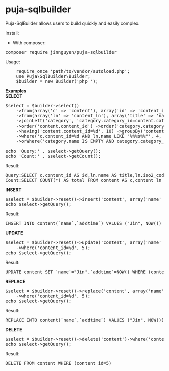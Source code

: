 # puja-sqlbuilder
Puja-SqlBuilder allows users to build quickly and easily complex.

Install:
- With composer:
<pre>composer require jinnguyen/puja-sqlbuilder</pre>
Usage:
<pre>
    require_once 'path/to/vendor/autoload.php';
    use Puja\SqlBuilder\Builder;
    $builder = new Builder('php_');
</pre>


<strong>Examples</strong><br />
<strong>SELECT</strong>
<pre>
$select = $builder->select()
    ->from(array('c' => 'content'), array('id' => 'content_id'))
    ->from(array('ln' => 'content_ln'), array('title' => 'name', 'iso2_code'))
    ->joinLeft('category', 'category.category_id=content.category_id', array('name', 'category_id'))
    ->order('content.content_id') ->order('category.category_id', Builder::ORDER_DESC) ->limit(10)
    ->having('content.content_id=%d', 10) ->groupBy('content.content_id')
    ->where('c.content_id=%d AND ln.name LIKE "%%%s%%"', 4, 'search term')
    ->orWhere('category.name IS EMPTY AND category.category_id >= %d', 5);

echo 'Query:' . $select->getQuery();
echo 'Count:' . $select->getCount();</pre>

Result:
<pre>
Query:SELECT c.content_id AS id,ln.name AS title,ln.iso2_code,category.name,category.category_id FROM content AS c,content_ln AS ln LEFT JOIN category AS category ON category.category_id=content.category_id WHERE (c.content_id=4 AND ln.name LIKE "%search term%") OR (category.name IS EMPTY AND category.category_id >= 5) GROUP BY content.content_id HAVING (content.content_id=10) ORDER BY content.content_id ,category.category_id DESC LIMIT 0,10
Count:SELECT COUNT(*) AS total FROM content AS c,content_ln AS ln LEFT JOIN category AS category ON category.category_id=content.category_id WHERE (c.content_id=4 AND ln.name LIKE "%search term%") OR (category.name IS EMPTY AND category.category_id >= 5) GROUP BY content.content_id HAVING (content.content_id=10)
</pre>

<strong>INSERT</strong>
<pre>
$select = $builder->reset()->insert('content', array('name' => 'Jin', 'addtime__exact' => 'NOW()'));
echo $select->getQuery();
</pre>

Result:
<pre>
INSERT INTO content(`name`,`addtime`) VALUES ("Jin", NOW())
</pre>

<strong>UPDATE</strong>
<pre>
$select = $builder->reset()->update('content', array('name' => 'Jin', 'addtime__exact' => 'NOW()'))
    ->where('content_id=%d', 5);
echo $select->getQuery();</pre>

Result:
<pre>UPDATE content SET `name`="Jin",`addtime`=NOW() WHERE (content_id=5)</pre>

<strong>REPLACE</strong>
<pre>
$select = $builder->reset()->replace('content', array('name' => 'Jin', 'addtime__exact' => 'NOW()'))
    ->where('content_id=%d', 5);
echo $select->getQuery();</pre>

Result:
<pre>REPLACE INTO content(`name`,`addtime`) VALUES ("Jin", NOW())</pre>

<strong>DELETE</strong>
<pre>
$select = $builder->reset()->delete('content')->where('content_id=%d', 5);
echo $select->getQuery();</pre>

Result:
<pre>DELETE FROM content WHERE (content_id=5)</pre>
